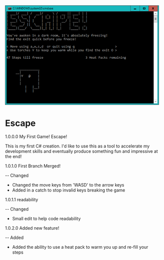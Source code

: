 ![Screenshot](/Image.png?raw=true)

# Escape
1.0.0.0 My First Game! Escape!

This is my first C# creation. I'd like to use this as a tool to accelerate my development skills and eventually produce something fun and impressive at the end!


1.0.1.0 First Branch Merged!

-- Changed 
- Changed the move keys from 'WASD' to the arrow keys
- Added in a catch to stop invalid keys breaking the game

1.0.1.1 readability 

-- Changed 
- Small edit to help code readability 

1.0.2.0 Added new feature!

-- Added 
- Added the ability to use a heat pack to warm you up and re-fill your steps
